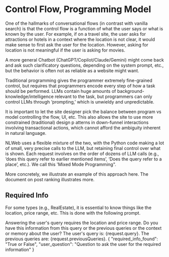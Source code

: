 
# Control Flow, Programming Model

 One of the hallmarks of conversational flows (in contrast with vanilla search) is that
 the control flow is a function of what the user says or what is known by the user. For
 example, if on a travel site, the user asks for attractions or hotels in a context where
 the location is not clear, it would make sense to first ask the user for the location.
 However, asking for location is not meaningful if the user is asking for movies.

 A more general Chatbot (ChatGPT/Copilot/Claude/Gemini) might come back and ask such
 clarificatory questions, depending on the system prompt, etc., but the behavior
 is often not as reliable as a website might want.

Traditional programming gives the programmer extremely fine-grained control, but requires
that programmers encode every step of how a task should be performed. LLMs contain huge
amounts of background-knowledge/intelligence relevant to the task, but programmers can
only control LLMs through ‘prompting,’ which is unwieldy and unpredictable.

It is important to let the site designer pick the balance between program vs model controlling
the flow, UI, etc. This also allows the site to use more constrained (traditional) design p
atterns in down-funnel interactions involving transactional actions, which cannot afford
the ambiguity inherent in natural language.


NLWeb uses a flexible mixture of the two, with the Python code making a lot of small, very precise calls
to the LLM, but retaining final control over what is shown. Each request involves
on the order of dozens of LLM calls (e.g., ‘does this query refer to earlier mentioned
items’, ‘Does the query refer to a place’, etc.). We call this 'Mixed Mode Programming".

More concretely, we illustrate an example of this approach here. The document on post ranking
illustrates more.

## Required Info

For some types (e.g., RealEstate), it is essential to know things like the location,
price range, etc. This is done with the following prompt.

  <RealEstate>
    <Prompt ref="RequiredInfoPrompt">
      <promptString>
        Answering the user's query requires the location and price range.
        Do you have this information from this
        query or the previous queries or the context or memory about the user? 
        The user's query is: {request.query}. The previous queries are: {request.previousQueries}.
      </promptString>
      <returnStruc>
        {
          "required_info_found": "True or False",
          "user_question": "Question to ask the user for the required information"
        }
      </returnStruc>
    </Prompt>
  </RealEstate>


 


